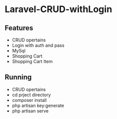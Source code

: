 # Laravel-CRUD-withLogin

<!DOCTYPE html>
<html>
<body>




<h2>Features</h2>

<ul>
<li>CRUD opertains</li>
<li>Login with auth and pass</li>
<li>MySql</li>
<li>Shopping Cart</li>
<li>Shopping Cart Item</li>
</ul>

<h2>Running</h2>

<ul>
<li>CRUD opertains</li>
<li>cd prject directory</li>
<li>composer install</li>
<li>php artisan key:generate</li>
<li>php artisan serve</li>
</ul>

</body>
</html>

